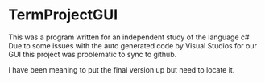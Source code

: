 # TermProjectGUI
This was a program written for an independent study of the language c#
Due to some issues with the auto generated code by Visual Studios for our GUI this project was problematic to sync to github.

I have been meaning to put the final version up but need to locate it.
